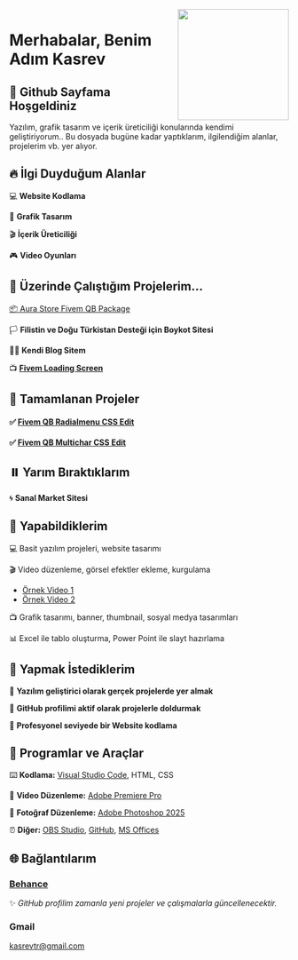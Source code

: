 <img src="https://avatars.githubusercontent.com/u/133913975?s=400&u=ece85bb9c977ffe3b060e02e6c869c23119e998d&v=4" width="200" height="200" align="right">

# Merhabalar, Benim Adım Kasrev
## 👋 Github Sayfama Hoşgeldiniz 
Yazılım, grafik tasarım ve içerik üreticiliği konularında kendimi geliştiriyorum.. Bu dosyada bugüne kadar yaptıklarım, ilgilendiğim alanlar, projelerim vb. yer alıyor.

## 🔥 İlgi Duyduğum Alanlar

 💻 **Website Kodlama**

 🎨 **Grafik Tasarım**

 🎬 **İçerik Üreticiliği**

 🎮 **Video Oyunları**

## 🔭 Üzerinde Çalıştığım Projelerim...

[📦 Aura Store Fivem QB Package](https://github.com/Kasrev/Aura-Store-Fivem-QB-Package)

🏳️ **Filistin ve Doğu Türkistan Desteği için Boykot Sitesi**

🧑🏻 **Kendi Blog Sitem**

📺 [**Fivem Loading Screen**](https://aura-store-webstore.tebex.io/package/6994089)  

## 🔔 Tamamlanan Projeler

#### ✅ [Fivem QB Radialmenu CSS Edit](https://github.com/Kasrev/Fivem-QB-Radialmenu-CSS-Edit) 

#### ✅ [Fivem QB Multichar CSS Edit](https://github.com/Kasrev/Fivem-QB-Multicharacter-Black-CSS-Edit)

## ⏸️ Yarım Bıraktıklarım

🌀 **Sanal Market Sitesi**

## 📝 Yapabildiklerim
💻 Basit yazılım projeleri, website tasarımı

🎬 Video düzenleme, görsel efektler ekleme, kurgulama 
- [Örnek Video 1](https://www.youtube.com/watch?v=2QVSI5UGIeY)
- [Örnek Video 2](https://www.youtube.com/watch?v=lieCOY8QVnI)  

📺 Grafik tasarımı, banner, thumbnail, sosyal medya tasarımları  

📊 Excel ile tablo oluşturma, Power Point ile slayt hazırlama

## 🎯 Yapmak İstediklerim 
📌 **Yazılım geliştirici olarak gerçek projelerde yer almak**

📌 **GitHub profilimi aktif olarak projelerle doldurmak**  

📌 **Profesyonel seviyede bir Website kodlama**  

## 🔗 Programlar ve Araçlar
⌨️ **Kodlama:** [Visual Studio Code](https://code.visualstudio.com), HTML, CSS 

🎥 **Video Düzenleme:** [Adobe Premiere Pro](https://www.adobe.com/tr/creativecloud.html?skwcid=AL!3085!3!760753543426!b!!g!!adobe&mv=search&mv2=paidsearch&sdid=D4P81NYZ&ef_id=Cj0KCQjw5JXFBhCrARIsAL1ckPvU7xn2rkXrH-Y2LEWJxvqdIJvbhd9QTPbdRmrTVGlN5SmSBkoIPXEaAhSEEALw_wcB:G:s&s_kwcid=AL!3085!3!760753543426!b!!g!!adobe!22726169465!182315965355&gad_source=1&gad_campaignid=22726169465&gclid=Cj0KCQjw5JXFBhCrARIsAL1ckPvU7xn2rkXrH-Y2LEWJxvqdIJvbhd9QTPbdRmrTVGlN5SmSBkoIPXEaAhSEEALw_wcB)

📸 **Fotoğraf Düzenleme:** [Adobe Photoshop 2025](https://www.adobe.com/tr/creativecloud.html?skwcid=AL!3085!3!760753543426!b!!g!!adobe&mv=search&mv2=paidsearch&sdid=D4P81NYZ&ef_id=Cj0KCQjw5JXFBhCrARIsAL1ckPvU7xn2rkXrH-Y2LEWJxvqdIJvbhd9QTPbdRmrTVGlN5SmSBkoIPXEaAhSEEALw_wcB:G:s&s_kwcid=AL!3085!3!760753543426!b!!g!!adobe!22726169465!182315965355&gad_source=1&gad_campaignid=22726169465&gclid=Cj0KCQjw5JXFBhCrARIsAL1ckPvU7xn2rkXrH-Y2LEWJxvqdIJvbhd9QTPbdRmrTVGlN5SmSBkoIPXEaAhSEEALw_wcB)

⏰ **Diğer:** [OBS Studio](https://obsproject.com/tr), [GitHub](https://github.com), [MS Offices](https://www.popai.pro/en/ai-presentation?utm_source=google&utm_medium=search&utm_campaign=tr&utm_id=ms&utm_term=brand&gad_source=1&gad_campaignid=22892112378&gclid=Cj0KCQjw5JXFBhCrARIsAL1ckPvBtOmoidYe_-dK_XQoDWAdvPANrsu6tCtbLOnyEfDXfRAw3GSnOlIaAuYIEALw_wcB) 

 ## 🌐 Bağlantılarım

 ### [Behance](https://www.behance.net/kasrev)

✨ *GitHub profilim zamanla yeni projeler ve çalışmalarla güncellenecektir.*

 ### Gmail 
 kasrevtr@gmail.com

